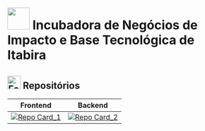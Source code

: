 # <img src="https://github.com/user-attachments/assets/90baf46a-5968-4226-b4fb-4e96ed32aed1" width="50"/> Incubadora de Negócios de Impacto e Base Tecnológica de Itabira

## <img src="https://em-content.zobj.net/source/noto-emoji-animations/344/rocket_1f680.gif" alt="Foguete" width="30"/> Repositórios

<div align="center">

| Frontend | Backend |
|---------------|---------------|
| [![Repo Card_1](https://github-readme-stats.vercel.app/api/pin/?username=Maia-th&repo=BTec&theme=radical)](https://github.com/Maia-th/BTec) | [![Repo Card_2](https://github-readme-stats.vercel.app/api/pin/?username=Maia-th&repo=SigBTec&theme=radical)](https://github.com/Maia-th/SigBTec) |

</div>
